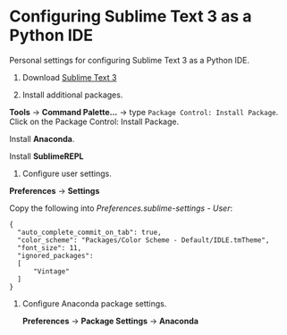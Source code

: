# Configuring Sublime Text 3 as a Python IDE

Personal settings for configuring Sublime Text 3 as a Python IDE.

1. Download [Sublime Text 3](https://www.sublimetext.com/3)

1. Install additional packages. 

  **Tools** -> **Command Palette...** -> type `Package Control: Install Package`. Click on the Package Control: Install Package.

  Install **Anaconda**.

  Install **SublimeREPL**

1. Configure user settings.

  **Preferences** -> **Settings**

  Copy the following into *Preferences.sublime-settings - User*:
  ```
  {
	"auto_complete_commit_on_tab": true,
	"color_scheme": "Packages/Color Scheme - Default/IDLE.tmTheme",
	"font_size": 11,
	"ignored_packages":
	[
		"Vintage"
	]
}
```

1. Configure Anaconda package settings.

   **Preferences** -> **Package Settings** -> **Anaconda**

